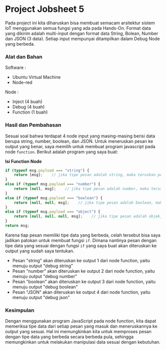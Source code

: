 # Project Jobsheet 5
Pada project ini kita diharuskan bisa membuat semacam arsitektur sistem IoT menggunakan semua fungsi yang ada pada Hands-On. Format data yang dikirim adalah multi-input dengan format data String, Bolean, Number dan JSON (3 data). Setiap input mempunyai ditampilkan dalam Debug Node yang berbeda.

### Alat dan Bahan

Software :

- Ubuntu Virtual Machine
- Node-red

Node :
- Inject (4 buah)
- Debug (4 buah)
- Function (1 buah)

### Hasil dan Pembahasan

Sesuai soal bahwa terdapat 4 node input yang masing-masing berisi data berupa string, number, boolean, dan JSON. Untuk meneruskan pesan ke output yang benar, saya memilih untuk membuat program javascript pada node `function`. Berikut adalah program yang saya buat:

**Isi Function Node**
```js
if (typeof msg.payload === "string") { 
    return [msg];    // jika tipe pesan adalah string, maka teruskan pesan ke output pertama
}
else if (typeof msg.payload === "number") {
    return [null, msg];    // jika tipe pesan adalah number, maka teruskan pesan ke output kedua
}
else if (typeof msg.payload === "boolean") {
    return [null, null, msg];    // jika tipe pesan adalah boolean, maka teruskan pesan ke output ketiga
}
else if (typeof msg.payload === "object") {
    return [null, null, null, msg];    // jika tipe pesan adalah objek, maka teruskan pesan ke output keempat
}
return msg;
```

Karena tiap pesan memiliki tipe data yang berbeda, celah tersebut bisa saya jadikan patokan untuk membuat fungsi `if`. Dimana nantinya pesan dengan tipe data yang sesuai dengan fungsi `if` yang saya buat akan diteruskan ke output yang sudah saya tentukan.
- Pesan "string" akan diteruskan ke output 1 dari node function, yaitu menuju output "debug string"
- Pesan "number" akan diteruskan ke output 2 dari node function, yaitu menuju output "debug number"
- Pesan "boolean" akan diteruskan ke output 3 dari node function, yaitu menuju output "debug boolean"
- Pesan "JSON" akan diteruskan ke output 4 dari node function, yaitu menuju output "debug json"

### Kesimpulan
Dengan menggunakan program JavaScript pada node function, kita dapat memeriksa tipe data dari setiap pesan yang masuk dan meneruskannya ke output yang sesuai. Hal ini memungkinkan kita untuk memproses pesan dengan tipe data yang berbeda secara berbeda pula, sehingga memungkinkan untuk melakukan manipulasi data sesuai dengan kebutuhan.
